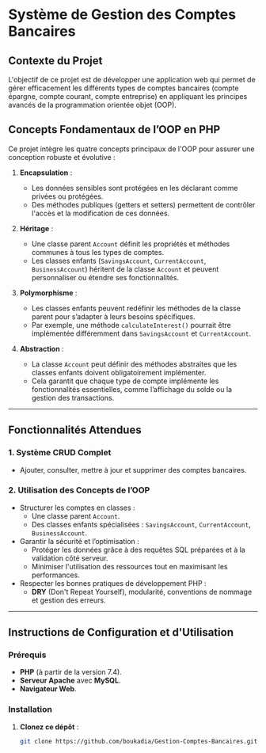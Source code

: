 # Système de Gestion des Comptes Bancaires

## Contexte du Projet

L'objectif de ce projet est de développer une application web qui permet de gérer efficacement les différents types de comptes bancaires (compte épargne, compte courant, compte entreprise) en appliquant les principes avancés de la programmation orientée objet (OOP).

## Concepts Fondamentaux de l’OOP en PHP

Ce projet intègre les quatre concepts principaux de l'OOP pour assurer une conception robuste et évolutive :

1. **Encapsulation** :
   - Les données sensibles sont protégées en les déclarant comme privées ou protégées.
   - Des méthodes publiques (getters et setters) permettent de contrôler l'accès et la modification de ces données.

2. **Héritage** :
   - Une classe parent `Account` définit les propriétés et méthodes communes à tous les types de comptes.
   - Les classes enfants (`SavingsAccount`, `CurrentAccount`, `BusinessAccount`) héritent de la classe `Account` et peuvent personnaliser ou étendre ses fonctionnalités.

3. **Polymorphisme** :
   - Les classes enfants peuvent redéfinir les méthodes de la classe parent pour s’adapter à leurs besoins spécifiques.
   - Par exemple, une méthode `calculateInterest()` pourrait être implémentée différemment dans `SavingsAccount` et `CurrentAccount`.

4. **Abstraction** :
   - La classe `Account` peut définir des méthodes abstraites que les classes enfants doivent obligatoirement implémenter.
   - Cela garantit que chaque type de compte implémente les fonctionnalités essentielles, comme l’affichage du solde ou la gestion des transactions.

---

## Fonctionnalités Attendues

### 1. Système CRUD Complet

- Ajouter, consulter, mettre à jour et supprimer des comptes bancaires.

### 2. Utilisation des Concepts de l’OOP

- Structurer les comptes en classes :
  - Une classe parent `Account`.
  - Des classes enfants spécialisées : `SavingsAccount`, `CurrentAccount`, `BusinessAccount`.
- Garantir la sécurité et l’optimisation :
  - Protéger les données grâce à des requêtes SQL préparées et à la validation côté serveur.
  - Minimiser l'utilisation des ressources tout en maximisant les performances.
- Respecter les bonnes pratiques de développement PHP :
  - **DRY** (Don't Repeat Yourself), modularité, conventions de nommage et gestion des erreurs.


---

## Instructions de Configuration et d'Utilisation

### Prérequis

- **PHP** (à partir de la version 7.4).
- **Serveur Apache** avec **MySQL**.
- **Navigateur Web**.

### Installation

1. **Clonez ce dépôt** :
   ```bash
   git clone https://github.com/boukadia/Gestion-Comptes-Bancaires.git
